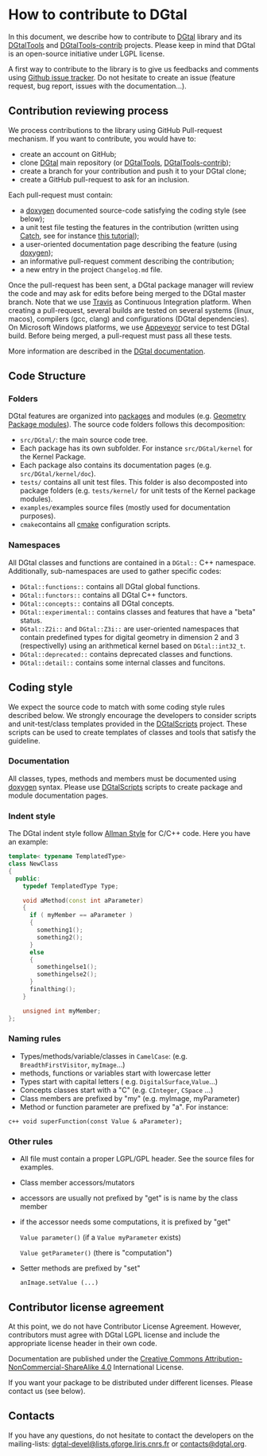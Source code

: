 # How to contribute to DGtal

In this document, we describe how to contribute to
[DGtal](http://dgtal.org) library and its
[DGtalTools](http://dgtal.org/tools) and
[DGtalTools-contrib](http://dgtal.org/tools) projects.  Please keep in
mind that DGtal is an open-source initiative under LGPL license.

A first way to contribute to the library is to give us feedbacks and
comments using
[Github issue tracker](https://github.com/DGtal-team/DGtal/issues). Do
not hesitate to create an issue (feature request, bug report, issues
with the documentation...).

## Contribution reviewing process

We process contributions to the library using GitHub Pull-request
mechanism. If you want to contribute, you would have to:
* create an account on GitHub;
* clone [DGtal](https://github.com/DGtal-team/DGtal) main repository
  (or [DGtalTools](https://github.com/DGtal-team/DGtalTools),
[DGtalTools-contrib](https://github.com/DGtal-team/DGtalTools-contrib));
* create a branch for your contribution and push it to your DGtal
  clone;
* create a GitHub pull-request to ask for an inclusion.

Each pull-request must contain:
* a [doxygen](http://doxygen.org) documented source-code satisfying
  the coding style (see below);
* a unit test file testing the features in the contribution (written
  using [Catch](http://catch-lib.net), see for instance
  [this tutorial](http://dgtal.org/doc/stable/moduleCatch.html));
* a user-oriented documentation page describing the feature (using
  [doxygen](http://doxgen.org));
* an informative pull-request comment describing the contribution;
* a new entry in the project ```Changelog.md``` file.

Once the pull-request has been sent, a DGtal package manager will
review the code and may ask for edits before being merged to the DGtal
master branch. Note that we use [Travis](http://travis-ci.org) as
Continuous Integration platform. When creating a pull-request, several
builds are tested on several systems (linux, macos), compilers (gcc,
clang) and configurations (DGtal dependencies). On Microsoft Windows
platforms, we use [Appeveyor](http://www.appveyor.com) service to test
DGtal build.  Before being merged, a pull-request must pass all these
tests.

More information are described in the
[DGtal documentation](http://dgtal.org/doc/stable/moduleFAQGit.html).

## Code Structure

### Folders

DGtal features are organized into
[packages](http://dgtal.org/doc/stable/) and modules
(e.g. [Geometry Package modules](http://dgtal.org/doc/stable/packageGeometry.html)). The
source code folders follows this decomposition:
* ```src/DGtal/```: the main source code tree.
* Each package has its own subfolder. For instance
  ```src/DGtal/kernel``` for the Kernel Package.
* Each package also contains its documentation pages
  (e.g. ```src/DGtal/kernel/doc```).
* ```tests/``` contains all unit test files. This folder is also
  decomposted into package folders (e.g. ```tests/kernel/``` for unit
  tests of the Kernel package modules).
* ```examples/```examples source files (mostly used for documentation
  purposes).
* ```cmake```contains all [cmake](http://cmake.org) configuration
  scripts.

### Namespaces

All DGtal classes and functions are contained in a ```DGtal::``` C++
namespace. Additionally, sub-namespaces are used to gather specific
codes:
* ```DGtal::functions::``` contains all DGtal global functions.
* ```DGtal::functors::``` contains all DGtal C++ functors.
* ```DGtal::concepts::``` contains all DGtal concepts.
* ```DGtal::experimental::``` contains classes and features that have a "beta" status.
* ```DGtal::Z2i::``` and ```DGtal::Z3i::``` are user-oriented
  namespaces that contain predefined types for digital geometry in
  dimension 2 and 3 (respectivelly) using an arithmetical kernel based
  on ```DGtal::int32_t```.
* ```DGtal::deprecated::``` contains deprecated classes  and functions.
* ```DGtal::detail::``` contains some internal classes and funcitons.


## Coding style

We expect the source code to match with some coding style rules
described below. We strongly encourage the developers to consider
scripts and unit-test/class templates provided in the
[DGtalScripts](https://github.com/DGtal-team/DGtalScripts)
project. These scripts can be used to create templates of classes and
tools that satisfy the guideline.

### Documentation

All classes, types, methods and members must be documented using
[doxygen](http://doxygen.org) syntax. Please use
[DGtalScripts](https://github.com/DGtal-team/DGtalScripts) scripts to
create package and module documentation pages.

### Indent style

The DGtal indent style follow
[Allman Style](https://en.wikipedia.org/wiki/Indent_style#Allman_style)
for C/C++ code. Here you have an example:

```c++
template< typename TemplatedType>
class NewClass
{
  public:
    typedef TemplatedType Type;

    void aMethod(const int aParameter)
    {
      if ( myMember == aParameter )
      {
        something1();
        something2();
      }
      else
      {
        somethingelse1();
        somethingelse2();
      }
      finalthing();
    }

    unsigned int myMember;
};
```
### Naming rules

* Types/methods/variable/classes in ```CamelCase```: (e.g.
```BreadthFirstVisitor```, ```myImage```...)
* methods, functions or variables start with lowercase letter
* Types start with capital letters (
  e.g. ```DigitalSurface```,```Value```...)
* Concepts classes start with a "C" (e.g. ```CInteger```, ```CSpace```
  ...)
* Class members are prefixed by "my" (e.g.  myImage, myParameter)
* Method or function parameter are prefixed by "a". For instance:

``` c++ void superFunction(const Value & aParameter); ```

### Other rules

* All file must contain a proper LGPL/GPL header. See the source files for examples.
* Class member accessors/mutators
 * accessors are usually not prefixed by "get" is is name by the class member
 * if the accessor needs some computations, it is prefixed by "get"

      `Value parameter()` (if a `Value myParameter` exists)

      `Value getParameter()` (there is "computation")

 * Setter methods are prefixed by "set"

      `anImage.setValue (...)`


## Contributor license agreement

At this point, we do not have Contributor License Agreement. However,
contributors must agree with DGtal LGPL license and include the
appropriate license header in their own code.

Documentation are published under the
[Creative Commons Attribution-NonCommercial-ShareAlike 4.0](http://creativecommons.org/licenses/by-nc-sa/4.0/)
International License.

If you want your package to be distributed under different
licenses. Please contact us (see below).

## Contacts

If you have any questions, do not hesitate to contact the developers
on the mailing-lists:
[dgtal-devel@lists.gforge.liris.cnrs.fr](mailto:dgtal-devel@lists.gforge.liris.cnrs.fr)
or [contacts@dgtal.org](mailto:contacts@dgtal.org).
